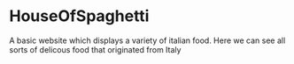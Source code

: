# HouseOfSpaghetti
A basic website which displays a variety of italian food. Here we can see all sorts of delicous food that originated from Italy


